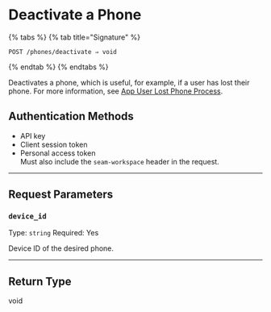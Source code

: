 # Deactivate a Phone

{% tabs %}
{% tab title="Signature" %}
```
POST /phones/deactivate ⇒ void
```
{% endtab %}
{% endtabs %}

Deactivates a phone, which is useful, for example, if a user has lost their phone. For more information, see [App User Lost Phone Process](../../capability-guides/mobile-access/managing-phones-for-a-user-identity.md#app-user-lost-phone-process).

## Authentication Methods

- API key
- Client session token
- Personal access token
  <br>Must also include the `seam-workspace` header in the request.

---

## Request Parameters

### `device_id`

Type: `string`
Required: Yes

Device ID of the desired phone.

---


## Return Type

void
